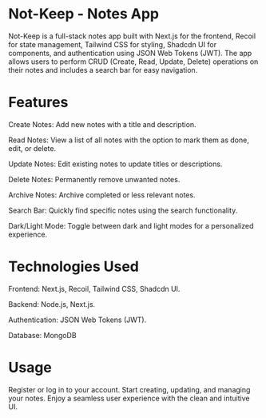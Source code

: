 # Not-Keep - Notes App
Not-Keep is a full-stack notes app built with Next.js for the frontend, Recoil for state management, Tailwind CSS for styling, Shadcdn UI for components, and authentication using JSON Web Tokens (JWT). The app allows users to perform CRUD (Create, Read, Update, Delete) operations on their notes and includes a search bar for easy navigation.

# Features
Create Notes: Add new notes with a title and description. 

Read Notes: View a list of all notes with the option to mark them as done, edit, or delete.

Update Notes: Edit existing notes to update titles or descriptions.

Delete Notes: Permanently remove unwanted notes.

Archive Notes: Archive completed or less relevant notes.

Search Bar: Quickly find specific notes using the search functionality.

Dark/Light Mode: Toggle between dark and light modes for a personalized experience.

# Technologies Used
Frontend: Next.js, Recoil, Tailwind CSS, Shadcdn UI.

Backend: Node.js, Next.js.

Authentication: JSON Web Tokens (JWT).

Database: MongoDB

# Usage
Register or log in to your account.
Start creating, updating, and managing your notes.
Enjoy a seamless user experience with the clean and intuitive UI.
